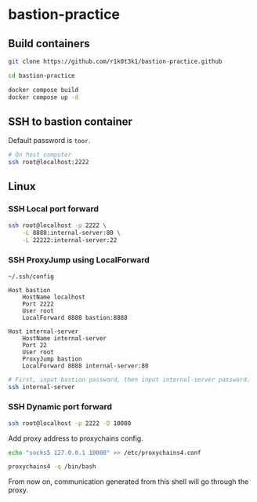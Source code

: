 # bastion-practice

## Build containers

```bash
git clone https://github.com/r1k0t3k1/bastion-practice.github

cd bastion-practice

docker compose build
docker compose up -d
```

## SSH to bastion container

Default password is `toor`.

```bash
# On host computer
ssh root@localhost:2222
```

## Linux

### SSH Local port forward

```bash
ssh root@localhost -p 2222 \
    -L 8888:internal-server:80 \
    -L 22222:internal-server:22
```

### SSH ProxyJump using LocalForward

`~/.ssh/config`

```
Host bastion
    HostName localhost
    Port 2222
    User root
    LocalForward 8888 bastion:8888

Host internal-server
    HostName internal-server
    Port 22
    User root
    ProxyJump bastion
    LocalForward 8888 internal-server:80
```

```bash
# First, input bastion password, then input internal-server password.
ssh internal-server
```

### SSH Dynamic port forward

```bash
ssh root@localhost -p 2222 -D 10080
```

Add proxy address to proxychains config.

```bash
echo "socks5 127.0.0.1 10080" >> /etc/proxychains4.conf
```

```bash
proxychains4 -q /bin/bash
```

From now on, communication generated from this shell will go through the proxy.

